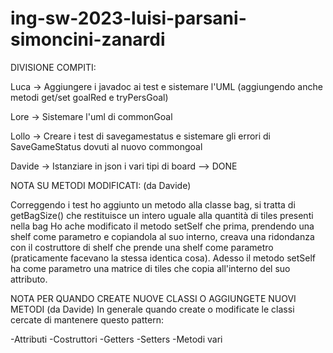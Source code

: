 # ing-sw-2023-luisi-parsani-simoncini-zanardi

DIVISIONE COMPITI:

Luca -> Aggiungere i javadoc ai test e sistemare l'UML (aggiungendo anche metodi get/set goalRed e tryPersGoal)

Lore -> Sistemare l'uml di commonGoal

Lollo -> Creare i test di savegamestatus e sistemare gli errori di SaveGameStatus dovuti al nuovo commongoal

Davide -> Istanziare in json i vari tipi di board --> DONE

NOTA SU METODI MODIFICATI: (da Davide)

Correggendo i test ho aggiunto un metodo alla classe bag, si tratta di getBagSize() che restituisce un intero uguale alla quantità di tiles presenti nella bag
Ho ache modificato il metodo setSelf che prima, prendendo una shelf come parametro e copiandola al suo interno, creava una ridondanza con il costruttore di shelf che
prende una shelf come parametro (praticamente facevano la stessa identica cosa). Adesso il metodo setSelf ha come parametro una matrice di tiles che copia all'interno del suo attributo.

NOTA PER QUANDO CREATE NUOVE CLASSI O AGGIUNGETE NUOVI METODI (da Davide)
In generale quando create o modificate le classi cercate di mantenere questo pattern:

-Attributi
-Costruttori
-Getters
-Setters
-Metodi vari
